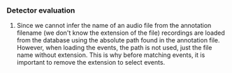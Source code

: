 ### Detector evaluation

1. Since we cannot infer the name of an audio file from the annotation filename (we don't know the extension of the file) recordings are loaded from the database using the absolute path found in the annotation file. However, when loading the events, the path is not used, just the file name without extension. This is why before matching events, it is important to remove the extension to select events.